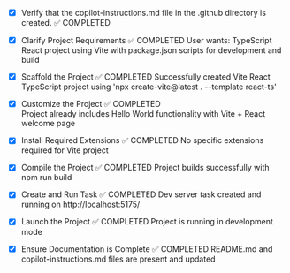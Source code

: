 <!-- Use this file to provide workspace-specific custom instructions to Copilot. -->
- [x] Verify that the copilot-instructions.md file in the .github directory is created. ✅ COMPLETED

- [x] Clarify Project Requirements ✅ COMPLETED
	User wants: TypeScript React project using Vite with package.json scripts for development and build

- [x] Scaffold the Project ✅ COMPLETED
	Successfully created Vite React TypeScript project using 'npx create-vite@latest . --template react-ts'

- [x] Customize the Project ✅ COMPLETED  
	Project already includes Hello World functionality with Vite + React welcome page

- [x] Install Required Extensions ✅ COMPLETED
	No specific extensions required for Vite project

- [x] Compile the Project ✅ COMPLETED
	Project builds successfully with npm run build

- [x] Create and Run Task ✅ COMPLETED
	Dev server task created and running on http://localhost:5175/

- [x] Launch the Project ✅ COMPLETED
	Project is running in development mode

- [x] Ensure Documentation is Complete ✅ COMPLETED
	README.md and copilot-instructions.md files are present and updated